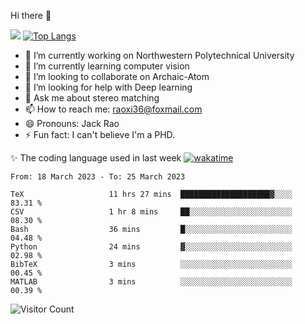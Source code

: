 Hi there 👋

![](https://github-readme-stats.vercel.app/api?username=Raohaocheng)
[![Top Langs](https://github-readme-stats.vercel.app/api/top-langs/?username=Raohaocheng&layout=compact)](https://github.com/anuraghazra/github-readme-stats)

- 🔭 I’m currently working on Northwestern Polytechnical University
- 🌱 I’m currently learning computer vision
- 👯 I’m looking to collaborate on Archaic-Atom
- 🤔 I’m looking for help with Deep learning
- 💬 Ask me about stereo matching
- 📫 How to reach me: raoxi36@foxmail.com
- 😄 Pronouns: Jack Rao
- ⚡ Fun fact: I can't believe I'm a PHD.

✨ The coding language used in last week [![wakatime](https://wakatime.com/badge/user/51ec5ec7-4742-4243-9eea-732ade32c0b7.svg)](https://wakatime.com/@51ec5ec7-4742-4243-9eea-732ade32c0b7)
<!--START_SECTION:waka-->

```text
From: 18 March 2023 - To: 25 March 2023

TeX                   11 hrs 27 mins  ████████████████████▓░░░░   83.31 %
CSV                   1 hr 8 mins     ██░░░░░░░░░░░░░░░░░░░░░░░   08.30 %
Bash                  36 mins         █░░░░░░░░░░░░░░░░░░░░░░░░   04.48 %
Python                24 mins         ▓░░░░░░░░░░░░░░░░░░░░░░░░   02.98 %
BibTeX                3 mins          ░░░░░░░░░░░░░░░░░░░░░░░░░   00.45 %
MATLAB                3 mins          ░░░░░░░░░░░░░░░░░░░░░░░░░   00.39 %
```

<!--END_SECTION:waka-->

![Visitor Count](https://profile-counter.glitch.me/Raohaocheng/count.svg)
